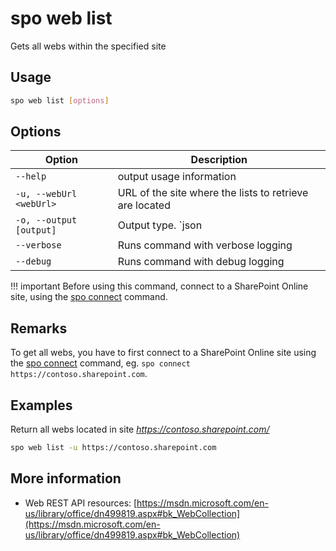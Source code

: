 # spo web list

Gets all webs within the specified site

## Usage

```sh
spo web list [options]
```

## Options

Option|Description
------|-----------
`--help`|output usage information
`-u, --webUrl <webUrl>`|URL of the site where the lists to retrieve are located
`-o, --output [output]`|Output type. `json|text`. Default `text`
`--verbose`|Runs command with verbose logging
`--debug`|Runs command with debug logging

!!! important
    Before using this command, connect to a SharePoint Online site, using the [spo connect](../connect.md) command.

## Remarks

To get all webs, you have to first connect to a SharePoint Online site using the [spo connect](../connect.md) command, eg. `spo connect https://contoso.sharepoint.com`.

## Examples

Return all webs located in site _https://contoso.sharepoint.com/_

```sh
spo web list -u https://contoso.sharepoint.com
```

## More information

- Web REST API resources: [https://msdn.microsoft.com/en-us/library/office/dn499819.aspx#bk_WebCollection](https://msdn.microsoft.com/en-us/library/office/dn499819.aspx#bk_WebCollection)